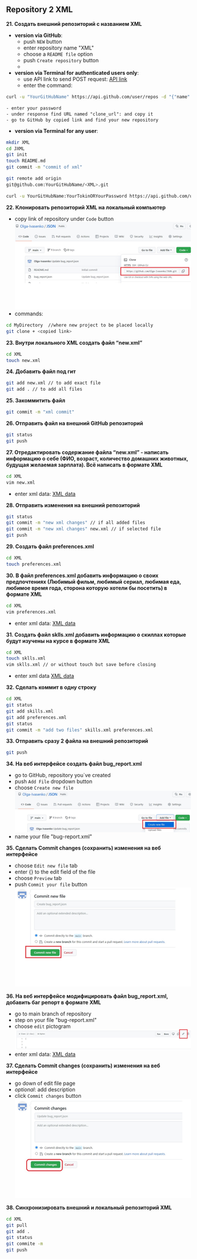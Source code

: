## **Repository 2 XML**
**21. Создать внешний репозиторий c названием XML**
- **version via GitHub**:
	- push `NEW` button
	- enter repository name "XML"
	- choose a `README file` option
	- push `Create repository` button
	-
- **version via Terminal for authenticated users only**:
	- use API link to send POST request:
[API link](https://api.github.com/)
	- enter the command:
```bash
curl -u "YourGitHubName" https://api.github.com/user/repos -d "{"name":"XML","public": true}"
```
	- enter your password
	- under response find URL named "clone_url": and copy it
	- go to GitHub by copied link and find your new repository

- **version via Terminal for any user**:
```bash
mkdir XML
cd JXML
git init
touch README.md
git commit -m "commit of xml"
```
```bash
git remote add origin 
git@github.com:YourGitHubName/<XML>.git
```
```bash
curl -u YourGitHubName:YourTokinORYourPassword https://api.github.com/user/repos -d '{"name":"XML"}'
```

**22. Клонировать репозиторий XML на локальный компьютер**
- copy link of repository under `Code` button
![Commit button](https://github.com/Olga-Ivasenko/XML/blob/24c6abef4919c79e192818fb66cba27828fc506a/edit_picture5.jpg)
- commands:
```bash
cd MyDirectory	//where new project to be placed locally
git clone + <copied link>
```

**23. Внутри локального XML создать файл “new.xml”**
```bash
cd XML
touch new.xml
```
**24. Добавить файл под гит**
```bash
git add new.xml // to add exact file
git add . // to add all files
```
**25. Закоммитить файл**
```bash
git commit -m "xml commit"
```
**26. Отправить файл на внешний GitHub репозиторий**
```bash
git status
git push
```
**27. Отредактировать содержание файла “new.xml” - написать информацию о себе (ФИО, возраст, количество домашних животных, будущая желаемая зарплата). Всё написать в формате XML**

```bash
cd XML
vim new.xml
```
- enter xml data:
[XML data](https://github.com/Olga-Ivasenko/XML/blob/d615646cd198ea77897f01d732ebde7e5a90762b/new.xml)

**28. Отправить изменения на внешний репозиторий**
```bash
git status
git commit -m "new xml changes" // if all added files
git commit -m "new xml changes" new.xml // if selected file
git push
```

**29. Создать файл preferences.xml**
```bash
cd XML
touch preferences.xml
```

**30. В файл preferences.xml добавить информацию о своих предпочтениях (Любимый фильм, любимый сериал, любимая еда, любимое время года, сторона которую хотели бы посетить) в формате XML**
```bash
cd XML
vim preferences.xml
```
- enter xml data:
[XML data](https://github.com/Olga-Ivasenko/XML/blob/0eff3fc73c1f8bc478b039584fd544ea9c329e3f/preferences.xml)


**31. Создать файл sklls.xml добавить информацию о скиллах которые будут изучены на курсе в формате XML**
```bash
cd XML
touch sklls.xml
vim sklls.xml // or without touch but save before closing
```
- enter xml data
[XML data](https://github.com/Olga-Ivasenko/XML/blob/0eff3fc73c1f8bc478b039584fd544ea9c329e3f/skills.xml)

**32. Сделать коммит в одну строку**
```bash
cd XML
git status
git add skills.xml
git add preferences.xml
git status
git commit -m "add two files" skills.xml preferences.xml
```

**33. Отправить сразу 2 файла на внешний репозиторий**
```bash
git push
```
**34. На веб интерфейсе создать файл bug_report.xml**
- go to GitHub, repository you`ve created
- push `Add File` dropdown button
- choose `Create new file`
![Commit button](https://github.com/Olga-Ivasenko/XML/blob/24c6abef4919c79e192818fb66cba27828fc506a/edit_picture4.jpg)
- name your file "bug-report.xml"

**35. Сделать Commit changes (сохранить) изменения на веб интерфейсе**
- choose `Edit new file` tab
- enter \{} to the edit field of the file
- choose `Preview` tab
- push `Commit your file` button
![Commit button](https://github.com/Olga-Ivasenko/XML/blob/24c6abef4919c79e192818fb66cba27828fc506a/edit_picture3.jpg)

**36. На веб интерфейсе модифицировать файл bug_report.xml, добавить баг репорт в формате XML**
- go to main branch of repository
- step on your file "bug-report.xml"
- choose `edit` pictogram
![how to find Edit](https://github.com/Olga-Ivasenko/XML/blob/24c6abef4919c79e192818fb66cba27828fc506a/edit_picture1.jpg)
- enter xml data:
[XML data](https://github.com/Olga-Ivasenko/XML/blob/0eff3fc73c1f8bc478b039584fd544ea9c329e3f/bug_report.xml)

**37. Сделать Commit changes (сохранить) изменения на веб интерфейсе**
- go down of edit file page
- *optional*: add description
- click `Commit changes` button
![Commit button](https://github.com/Olga-Ivasenko/XML/blob/24c6abef4919c79e192818fb66cba27828fc506a/edit_picture2.jpg)

**38. Синхронизировать внешний и локальный репозиторий XML**
```bash
cd XML
git pull
git add .
git status
git commite -m
git push
```

